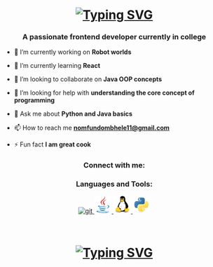 <h1 align="center"><a href="https://git.io/typing-svg"><img src="https://readme-typing-svg.herokuapp.com?font=Montserrat&pause=1000&color=F771DB&random=false&width=435&lines=Hi%2C+I+am+Nomfundo+Mbhele+%F0%9F%98%87" alt="Typing SVG" /></a></h1>
<h3 align="center">A passionate frontend developer currently in college</h3>

- 🔭 I’m currently working on **Robot worlds**

- 🌱 I’m currently learning **React**

- 👯 I’m looking to collaborate on **Java OOP concepts**

- 🤝 I’m looking for help with **understanding the core concept of programming**

- 💬 Ask me about **Python and Java basics**

- 📫 How to reach me **nomfundombhele11@gmail.com**

- ⚡ Fun fact **I am great cook**

<h3 align="center">Connect with me:</h3>
<p align="left">
</p>

<h3 align="center">Languages and Tools:</h3>
<p align="center"> <a href="https://git-scm.com/" target="_blank" rel="noreferrer"> <img src="https://www.vectorlogo.zone/logos/git-scm/git-scm-icon.svg" alt="git" width="40" height="40"/> </a> <a href="https://www.java.com" target="_blank" rel="noreferrer"> <img src="https://raw.githubusercontent.com/devicons/devicon/master/icons/java/java-original.svg" alt="java" width="40" height="40"/> </a> <a href="https://www.linux.org/" target="_blank" rel="noreferrer"> <img src="https://raw.githubusercontent.com/devicons/devicon/master/icons/linux/linux-original.svg" alt="linux" width="40" height="40"/> </a> <a href="https://www.python.org" target="_blank" rel="noreferrer"> <img src="https://raw.githubusercontent.com/devicons/devicon/master/icons/python/python-original.svg" alt="python" width="40" height="40"/> </a> </p>
<br>
<h1 align="center"><a href="https://git.io/typing-svg"><img src="https://readme-typing-svg.herokuapp.com?font=Montserrat&pause=1000&color=F771DB&random=false&width=435&lines=Thanks+for+visiting+my+GitHub+%F0%9F%AB%B6" alt="Typing SVG" /></a></h1>

